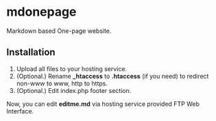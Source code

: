 # mdonepage

Markdown based One-page website.

## Installation

1. Upload all files to your hosting service.
2. (Optional.) Rename **_htaccess** to **.htaccess** (if you need) to redirect non-www to www, http to https.
3. (Optional.) Edit index.php footer section.

Now, you can edit **editme.md** via hosting service provided FTP Web Interface.
